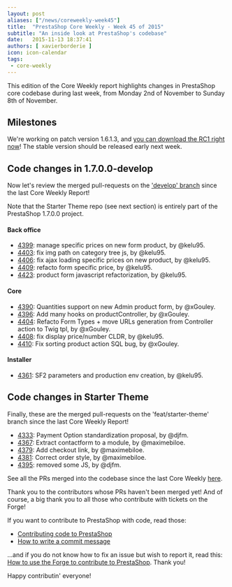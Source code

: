 ```yaml
---
layout: post
aliases: ["/news/coreweekly-week45"]
title:  "PrestaShop Core Weekly - Week 45 of 2015"
subtitle: "An inside look at PrestaShop's codebase"
date:   2015-11-13 18:37:41
authors: [ xavierborderie ]
icon: icon-calendar
tags:
 - core-weekly
---
```


This edition of the Core Weekly report highlights changes in PrestaShop core codebase during last week, from Monday 2nd of November to Sunday 8th of November.


## Milestones

We're working on patch version 1.6.1.3, and [you can download the RC1 right now](https://www.prestashop.com/en/download)! The stable version should be released early next week.


## Code changes in 1.7.0.0-develop

Now let's review the merged pull-requests on the ['develop' branch](https://github.com/PrestaShop/PrestaShop/tree/develop) since the last Core Weekly Report!

Note that the Starter Theme repo (see next section) is entirely part of the PrestaShop 1.7.0.0 project.

 
#### Back office

 * [4399](https://github.com/PrestaShop/PrestaShop/pull/4399): manage specific prices on new form product, by @kelu95.
 * [4403](https://github.com/PrestaShop/PrestaShop/pull/4403): fix img path on category tree js, by @kelu95.
 * [4406](https://github.com/PrestaShop/PrestaShop/pull/4406): fix ajax loading specific prices on new product, by @kelu95.
 * [4409](https://github.com/PrestaShop/PrestaShop/pull/4409): refacto form specific price, by @kelu95.
 * [4423](https://github.com/PrestaShop/PrestaShop/pull/4423): product form javascript refactorization, by @kelu95.

 
 
#### Core

 * [4390](https://github.com/PrestaShop/PrestaShop/pull/4390): Quantities support on new Admin product form, by @xGouley.
 * [4396](https://github.com/PrestaShop/PrestaShop/pull/4396): Add many hooks on productController, by @xGouley.
 * [4404](https://github.com/PrestaShop/PrestaShop/pull/4404): Refacto Form Types + move URLs generation from Controller action to Twig tpl, by @xGouley.
 * [4408](https://github.com/PrestaShop/PrestaShop/pull/4408): fix display price/number CLDR, by @kelu95.
 * [4410](https://github.com/PrestaShop/PrestaShop/pull/4410): Fix sorting product action SQL bug, by @xGouley.

 
#### Installer

 * [4361](https://github.com/PrestaShop/PrestaShop/pull/4361): SF2 parameters and production env creation, by @kelu95.
 
 
 
## Code changes in Starter Theme

Finally, these are the merged pull-requests on the 'feat/starter-theme' branch since the last Core Weekly Report!

 * [4333](https://github.com/PrestaShop/PrestaShop/pull/4333): Payment Option standardization proposal, by @djfm.
 * [4367](https://github.com/PrestaShop/PrestaShop/pull/4367): Extract contactform to a module, by @maximebiloe.
 * [4379](https://github.com/PrestaShop/PrestaShop/pull/4379): Add checkout link, by @maximebiloe.
 * [4381](https://github.com/PrestaShop/PrestaShop/pull/4381): Correct order style, by @maximebiloe.
 * [4395](https://github.com/PrestaShop/PrestaShop/pull/4395): removed some JS, by @djfm.

 
 
See all the PRs merged into the codebase since the last Core Weekly [here](https://github.com/PrestaShop/PrestaShop/pulls?utf8=%E2%9C%93&q=is%3Apr+merged%3A%3E2015-11-02+is%3Aclosed+sort%3Aupdated+).

Thank you to the contributors whose PRs haven't been merged yet! And of course, a big thank you to all those who contribute with tickets on the Forge!

If you want to contribute to PrestaShop with code, read those:

 * [Contributing code to PrestaShop](http://doc.prestashop.com/display/PS16/Contributing+code+to+PrestaShop)
 * [How to write a commit message](http://doc.prestashop.com/display/PS16/How+to+write+a+commit+message)

...and if you do not know how to fix an issue but wish to report it, read this: [How to use the Forge to contribute to PrestaShop](http://doc.prestashop.com/display/PS16/How+to+use+the+Forge+to+contribute+to+PrestaShop). Thank you!

Happy contributin' everyone!
